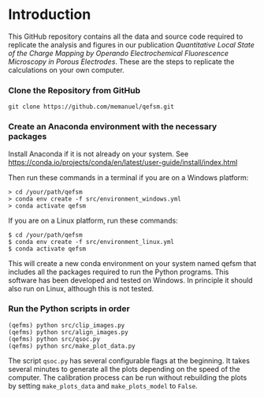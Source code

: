 # Introduction
This GitHub repository contains all the data and source code required to replicate the analysis and figures in our publication *Quantitative Local State of the Charge Mapping by Operando Electrochemical Fluorescence Microscopy in Porous Electrodes*.
These are the steps to replicate the calculations on your own computer.

### Clone the Repository from GitHub
    git clone https://github.com/memanuel/qefsm.git

### Create an Anaconda environment with the necessary packages
Install Anaconda if it is not already on your system. 
See https://conda.io/projects/conda/en/latest/user-guide/install/index.html

Then run these commands in a terminal if you are on a Windows platform:

    > cd /your/path/qefsm
    > conda env create -f src/environment_windows.yml
    > conda activate qefsm

If you are on a Linux platform, run these commands:

    $ cd /your/path/qefsm
    $ conda env create -f src/environment_linux.yml
    $ conda activate qefsm

This will create a new conda environment on your system named qefsm that includes all the packages required to run the Python programs.
This software has been developed and tested on Windows. In principle it should also run on Linux, although this is not tested.

### Run the Python scripts in order
    (qefms) python src/clip_images.py
    (qefms) python src/align_images.py
    (qefms) python src/qsoc.py
    (qefms) python src/make_plot_data.py

The script `qsoc.py` has several configurable flags at the beginning. It takes several minutes to generate all the plots depending on the speed of the computer. The calibration process can be run without rebuilding the plots by setting `make_plots_data` and `make_plots_model` to `False`.